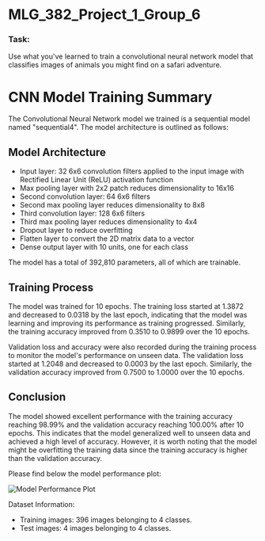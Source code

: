 # MLG_382_Project_1_Group_6
### Task: 
Use what you've learned to train a convolutional neural network model that classifies images of animals you might find on a safari adventure.
# CNN Model Training Summary

The Convolutional Neural Network model we trained is a sequential model named "sequential4". The model architecture is outlined as follows:

## Model Architecture

- Input layer: 32 6x6 convolution filters applied to the input image with Rectified Linear Unit (ReLU) activation function
- Max pooling layer with 2x2 patch reduces dimensionality to 16x16
- Second convolution layer: 64 6x6 filters
- Second max pooling layer reduces dimensionality to 8x8
- Third convolution layer: 128 6x6 filters
- Third max pooling layer reduces dimensionality to 4x4
- Dropout layer to reduce overfitting
- Flatten layer to convert the 2D matrix data to a vector
- Dense output layer with 10 units, one for each class

The model has a total of 392,810 parameters, all of which are trainable.

## Training Process

The model was trained for 10 epochs. The training loss started at 1.3872 and decreased to 0.0318 by the last epoch, indicating that the model was learning and improving its performance as training progressed. Similarly, the training accuracy improved from 0.3510 to 0.9899 over the 10 epochs.

Validation loss and accuracy were also recorded during the training process to monitor the model's performance on unseen data. The validation loss started at 1.2048 and decreased to 0.0003 by the last epoch. Similarly, the validation accuracy improved from 0.7500 to 1.0000 over the 10 epochs.

## Conclusion

The model showed excellent performance with the training accuracy reaching 98.99% and the validation accuracy reaching 100.00% after 10 epochs. This indicates that the model generalized well to unseen data and achieved a high level of accuracy. However, it is worth noting that the model might be overfitting the training data since the training accuracy is higher than the validation accuracy.

Please find below the model performance plot:

![Model Performance Plot](https://cdn.discordapp.com/attachments/543906136861179925/1109997556500545656/image.png)

Dataset Information:
- Training images: 396 images belonging to 4 classes.
- Test images: 4 images belonging to 4 classes.
